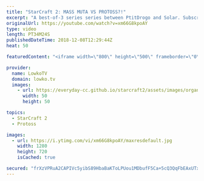 ```yaml
---
title: "StarCraft 2: MASS MUTA VS PROTOSS?!"
excerpt: "A best-of-3 series series between PtitDrogo and Solar. Subscribe for more videos: http://lowko.tv/youtube Epic Zerg vs Zerg match: https://goo.gl/E9r57B  In this series of games, we see a variety of strategies. From Zerg we see Mass Mutalisks, Swarm Hosts, aggressive Roach pushes. Protoss decides to"
originalUrl: https://youtube.com/watch?v=xm66G8kpoAY
type: video
length: PT34M24S
publishedDateTime: 2018-12-08T12:29:44Z
heat: 50

featuredContent: "<iframe width=\"800\" height=\"500\" frameborder=\"0\" src=\"https://www.youtube.com/embed/xm66G8kpoAY\" allow=\"accelerometer; autoplay; encrypted-media; gyroscope; picture-in-picture\" allowfullscreen></iframe>"

provider:
  name: LowkoTV
  domain: lowko.tv
  images:
    - url: https://everyday-cc.github.io/starcraft2/assets/images/organizations/lowko.tv-50x50.jpg
      width: 50
      height: 50

topics:
  - StarCraft 2
  - Protoss

images:
  - url: https://i.ytimg.com/vi/xm66G8kpoAY/maxresdefault.jpg
    width: 1280
    height: 720
    isCached: true

secured: "frXzVPRuA2CAPIVc5yibS89HbaBaKToLPUou1MDbufF5Ca+5cQ3QqFbEAxUTxN+GVhDoyX7Duzg/exBTH6mqps899pPGBdl/XWBIdn35MIL7ufQL2/UXWhfYDNHV9qfPiXMKW3a2UD773+KHh4gFXe9iQ0yfI8ZK9fQmdaK5HxzJepZAqME3xJVqQ/bQGg8AJ5wyL7OD4vrK4RqYwiaRPmYtDsy1vPcgTQ09iwg9YRWCNUkchkzKs3PHM2uiyi15lgml2KFwLtYqhz21ZKR+X+TfgorXfbSj1gT1eydSXTroH3SWv88n+HH/4v7QyHQ2jF4BafquGZFeJ3vmAZweIDsQiGijvkQHu3P+NUWEOgCBQJp8zDUoIX5P4+Q18FLw+q1IwxYzWuSXelJCZsva82/EgbB8BvBpZrZc1E9wPRk=;PA8FuiFEndw+va8KXUFmEw=="
---
```


